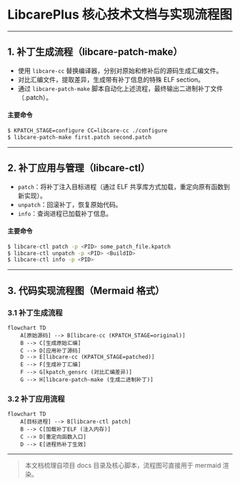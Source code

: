 # LibcarePlus 核心技术文档与实现流程图

---

## 1. 补丁生成流程（libcare-patch-make）

- 使用 `libcare-cc` 替换编译器，分别对原始和修补后的源码生成汇编文件。
- 对比汇编文件，提取差异，生成带有补丁信息的特殊 ELF section。
- 通过 `libcare-patch-make` 脚本自动化上述流程，最终输出二进制补丁文件（.patch）。

#### 主要命令
```sh
$ KPATCH_STAGE=configure CC=libcare-cc ./configure
$ libcare-patch-make first.patch second.patch
```

---

## 2. 补丁应用与管理（libcare-ctl）

- `patch`：将补丁注入目标进程（通过 ELF 共享库方式加载，重定向原有函数到新实现）。
- `unpatch`：回滚补丁，恢复原始代码。
- `info`：查询进程已加载补丁信息。

#### 主要命令
```sh
$ libcare-ctl patch -p <PID> some_patch_file.kpatch
$ libcare-ctl unpatch -p <PID> <BuildID>
$ libcare-ctl info -p <PID>
```

---

## 3. 代码实现流程图（Mermaid 格式）

### 3.1 补丁生成流程
```mermaid
flowchart TD
    A[原始源码] --> B[libcare-cc (KPATCH_STAGE=original)]
    B --> C[生成原始汇编]
    C --> D[应用补丁源码]
    D --> E[libcare-cc (KPATCH_STAGE=patched)]
    E --> F[生成补丁汇编]
    F --> G[kpatch_gensrc (对比汇编差异)]
    G --> H[libcare-patch-make (生成二进制补丁)]
```

### 3.2 补丁应用流程
```mermaid
flowchart TD
    A[目标进程] --> B[libcare-ctl patch]
    B --> C[加载补丁ELF (注入内存)]
    C --> D[重定向函数入口]
    D --> E[进程热补丁生效]
```

---

> 本文档梳理自项目 docs 目录及核心脚本，流程图可直接用于 mermaid 渲染。
